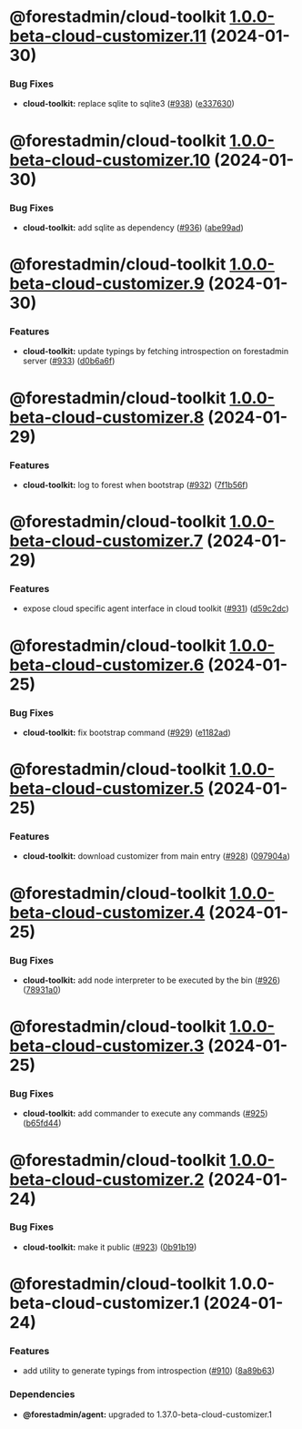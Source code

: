# @forestadmin/cloud-toolkit [1.0.0-beta-cloud-customizer.11](https://github.com/ForestAdmin/agent-nodejs/compare/@forestadmin/cloud-toolkit@1.0.0-beta-cloud-customizer.10...@forestadmin/cloud-toolkit@1.0.0-beta-cloud-customizer.11) (2024-01-30)


### Bug Fixes

* **cloud-toolkit:** replace sqlite to sqlite3 ([#938](https://github.com/ForestAdmin/agent-nodejs/issues/938)) ([e337630](https://github.com/ForestAdmin/agent-nodejs/commit/e337630c7f9feda177b6cd9cc6c38a077795b845))

# @forestadmin/cloud-toolkit [1.0.0-beta-cloud-customizer.10](https://github.com/ForestAdmin/agent-nodejs/compare/@forestadmin/cloud-toolkit@1.0.0-beta-cloud-customizer.9...@forestadmin/cloud-toolkit@1.0.0-beta-cloud-customizer.10) (2024-01-30)


### Bug Fixes

* **cloud-toolkit:** add sqlite as dependency ([#936](https://github.com/ForestAdmin/agent-nodejs/issues/936)) ([abe99ad](https://github.com/ForestAdmin/agent-nodejs/commit/abe99ad8163f97e58536cc45a3ae3bba05c22aa8))

# @forestadmin/cloud-toolkit [1.0.0-beta-cloud-customizer.9](https://github.com/ForestAdmin/agent-nodejs/compare/@forestadmin/cloud-toolkit@1.0.0-beta-cloud-customizer.8...@forestadmin/cloud-toolkit@1.0.0-beta-cloud-customizer.9) (2024-01-30)


### Features

* **cloud-toolkit:** update typings by fetching introspection on forestadmin server ([#933](https://github.com/ForestAdmin/agent-nodejs/issues/933)) ([d0b6a6f](https://github.com/ForestAdmin/agent-nodejs/commit/d0b6a6f0c0a74014dd51d1a628870bad7a58168e))

# @forestadmin/cloud-toolkit [1.0.0-beta-cloud-customizer.8](https://github.com/ForestAdmin/agent-nodejs/compare/@forestadmin/cloud-toolkit@1.0.0-beta-cloud-customizer.7...@forestadmin/cloud-toolkit@1.0.0-beta-cloud-customizer.8) (2024-01-29)


### Features

* **cloud-toolkit:** log to forest when bootstrap ([#932](https://github.com/ForestAdmin/agent-nodejs/issues/932)) ([7f1b56f](https://github.com/ForestAdmin/agent-nodejs/commit/7f1b56f490169d3ea481bd0349f48a5ca1b2fb8b))

# @forestadmin/cloud-toolkit [1.0.0-beta-cloud-customizer.7](https://github.com/ForestAdmin/agent-nodejs/compare/@forestadmin/cloud-toolkit@1.0.0-beta-cloud-customizer.6...@forestadmin/cloud-toolkit@1.0.0-beta-cloud-customizer.7) (2024-01-29)


### Features

* expose cloud specific agent interface in cloud toolkit ([#931](https://github.com/ForestAdmin/agent-nodejs/issues/931)) ([d59c2dc](https://github.com/ForestAdmin/agent-nodejs/commit/d59c2dc6fc2266d168104e34ee041a919e6a7e92))

# @forestadmin/cloud-toolkit [1.0.0-beta-cloud-customizer.6](https://github.com/ForestAdmin/agent-nodejs/compare/@forestadmin/cloud-toolkit@1.0.0-beta-cloud-customizer.5...@forestadmin/cloud-toolkit@1.0.0-beta-cloud-customizer.6) (2024-01-25)


### Bug Fixes

* **cloud-toolkit:** fix bootstrap command ([#929](https://github.com/ForestAdmin/agent-nodejs/issues/929)) ([e1182ad](https://github.com/ForestAdmin/agent-nodejs/commit/e1182adfe71fd501060a0f8f1ed4f57f27bad1b0))

# @forestadmin/cloud-toolkit [1.0.0-beta-cloud-customizer.5](https://github.com/ForestAdmin/agent-nodejs/compare/@forestadmin/cloud-toolkit@1.0.0-beta-cloud-customizer.4...@forestadmin/cloud-toolkit@1.0.0-beta-cloud-customizer.5) (2024-01-25)


### Features

* **cloud-toolkit:** download customizer from main entry ([#928](https://github.com/ForestAdmin/agent-nodejs/issues/928)) ([097904a](https://github.com/ForestAdmin/agent-nodejs/commit/097904af7947882648acab1dc93177fcd059f3d3))

# @forestadmin/cloud-toolkit [1.0.0-beta-cloud-customizer.4](https://github.com/ForestAdmin/agent-nodejs/compare/@forestadmin/cloud-toolkit@1.0.0-beta-cloud-customizer.3...@forestadmin/cloud-toolkit@1.0.0-beta-cloud-customizer.4) (2024-01-25)


### Bug Fixes

* **cloud-toolkit:** add node interpreter to be executed by the bin ([#926](https://github.com/ForestAdmin/agent-nodejs/issues/926)) ([78931a0](https://github.com/ForestAdmin/agent-nodejs/commit/78931a0077e181bd5eee5ae2eb7fe4a8a9105c62))

# @forestadmin/cloud-toolkit [1.0.0-beta-cloud-customizer.3](https://github.com/ForestAdmin/agent-nodejs/compare/@forestadmin/cloud-toolkit@1.0.0-beta-cloud-customizer.2...@forestadmin/cloud-toolkit@1.0.0-beta-cloud-customizer.3) (2024-01-25)


### Bug Fixes

* **cloud-toolkit:** add commander to execute any commands ([#925](https://github.com/ForestAdmin/agent-nodejs/issues/925)) ([b65fd44](https://github.com/ForestAdmin/agent-nodejs/commit/b65fd44e6a8cf346f94952d95b1600103585dff3))

# @forestadmin/cloud-toolkit [1.0.0-beta-cloud-customizer.2](https://github.com/ForestAdmin/agent-nodejs/compare/@forestadmin/cloud-toolkit@1.0.0-beta-cloud-customizer.1...@forestadmin/cloud-toolkit@1.0.0-beta-cloud-customizer.2) (2024-01-24)


### Bug Fixes

* **cloud-toolkit:** make it public ([#923](https://github.com/ForestAdmin/agent-nodejs/issues/923)) ([0b91b19](https://github.com/ForestAdmin/agent-nodejs/commit/0b91b1989842f60af30d390e91a452dffd492393))

# @forestadmin/cloud-toolkit 1.0.0-beta-cloud-customizer.1 (2024-01-24)


### Features

* add utility to generate typings from introspection ([#910](https://github.com/ForestAdmin/agent-nodejs/issues/910)) ([8a89b63](https://github.com/ForestAdmin/agent-nodejs/commit/8a89b63f0ab46a99be86859ec6bb7196df9a6801))





### Dependencies

* **@forestadmin/agent:** upgraded to 1.37.0-beta-cloud-customizer.1
